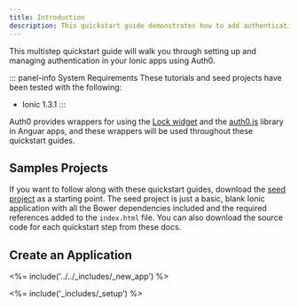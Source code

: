 ```yaml
---
title: Introduction
description: This quickstart guide demonstrates how to add authentication to an Ionic application using Auth0
---
```


This multistep quickstart guide will walk you through setting up and managing authentication in your Ionic apps using Auth0.

::: panel-info System Requirements
These tutorials and seed projects have been tested with the following:

* Ionic 1.3.1
:::



Auth0 provides wrappers for using the [Lock widget](https://auth0.com/lock) and the [auth0.js](https://github.com/auth0/auth0.js) library in Anguar apps, and these wrappers will be used throughout these quickstart guides.

## Samples Projects

If you want to follow along with these quickstart guides, download the [seed project](https://github.com/auth0-samples/auth0-ionic-samples/tree/master/00-Starter-Seed) as a starting point. The seed project is just a basic, blank Ionic application with all the Bower dependencies included and the required references added to the `index.html` file. You can also download the source code for each quickstart step from these docs.

## Create an Application

<%= include('../../_includes/_new_app') %>

<%= include('_includes/_setup') %>
